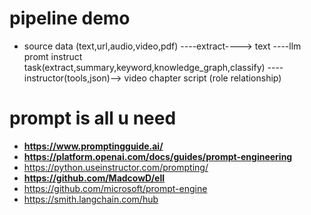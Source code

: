 # pipeline demo

- source data (text,url,audio,video,pdf) ----extract----> text ----llm promt instruct task(extract,summary,keyword,knowledge_graph,classify) ----instructor(tools,json)--> video chapter script (role relationship)


# prompt is all u need
- **https://www.promptingguide.ai/**
- **https://platform.openai.com/docs/guides/prompt-engineering**
- https://python.useinstructor.com/prompting/
- **https://github.com/MadcowD/ell**
- https://github.com/microsoft/prompt-engine
- https://smith.langchain.com/hub
